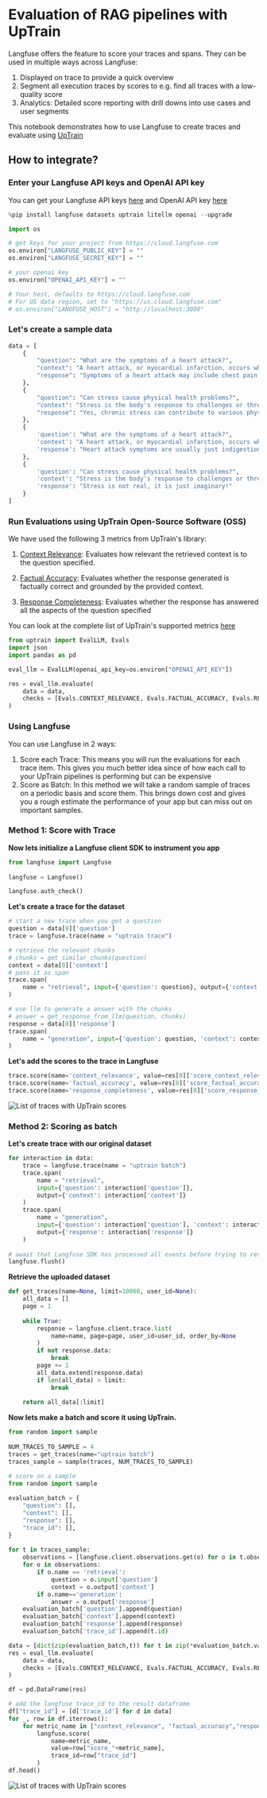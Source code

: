 # Evaluation of RAG pipelines with UpTrain

Langfuse offers the feature to score your traces and spans. They can be used in multiple ways across Langfuse:
1. Displayed on trace to provide a quick overview
2. Segment all execution traces by scores to e.g. find all traces with a low-quality score
3. Analytics: Detailed score reporting with drill downs into use cases and user segments

This notebook demonstrates how to use Langfuse to create traces and evaluate using [UpTrain](https://langfuse.com)

## How to integrate?
### Enter your Langfuse API keys and OpenAI API key
You can get your Langfuse API keys [here](https://cloud.langfuse.com/) and OpenAI API key [here](https://platform.openai.com/api-keys)

```python
%pip install langfuse datasets uptrain litellm openai --upgrade
```
```python
import os

# get keys for your project from https://cloud.langfuse.com
os.environ["LANGFUSE_PUBLIC_KEY"] = ""
os.environ["LANGFUSE_SECRET_KEY"] = ""

# your openai key
os.environ["OPENAI_API_KEY"] = ""

# Your host, defaults to https://cloud.langfuse.com
# For US data region, set to "https://us.cloud.langfuse.com"
# os.environ["LANGFUSE_HOST"] = "http://localhost:3000"
```

### Let's create a sample data
```python
data = [
    {
        "question": "What are the symptoms of a heart attack?",
        "context": "A heart attack, or myocardial infarction, occurs when the blood supply to the heart muscle is blocked. Chest pain is a good symptom of heart attack, though there are many others.",
        "response": "Symptoms of a heart attack may include chest pain or discomfort, shortness of breath, nausea, lightheadedness, and pain or discomfort in one or both arms, the jaw, neck, or back."
    },
    {
        "question": "Can stress cause physical health problems?",
        "context": "Stress is the body's response to challenges or threats. Yes, chronic stress can contribute to various physical health problems, including cardiovascular issues.",
        "response": "Yes, chronic stress can contribute to various physical health problems, including cardiovascular issues, and a weakened immune system."
    },
    {
        'question': "What are the symptoms of a heart attack?",
        'context': "A heart attack, or myocardial infarction, occurs when the blood supply to the heart muscle is blocked. Symptoms of a heart attack may include chest pain or discomfort, shortness of breath and nausea.",
        'response': "Heart attack symptoms are usually just indigestion and can be relieved with antacids."
    },
    {
        'question': "Can stress cause physical health problems?",
        'context': "Stress is the body's response to challenges or threats. Yes, chronic stress can contribute to various physical health problems, including cardiovascular issues.",
        'response': "Stress is not real, it is just imaginary!"
    }
]
```
### Run Evaluations using UpTrain Open-Source Software (OSS)

We have used the following 3 metrics from UpTrain's library:

1. [Context Relevance](https://docs.uptrain.ai/predefined-evaluations/context-awareness/context-relevance): Evaluates how relevant the retrieved context is to the question specified.

2. [Factual Accuracy](https://docs.uptrain.ai/predefined-evaluations/context-awareness/factual-accuracy): Evaluates whether the response generated is factually correct and grounded by the provided context.

3. [Response Completeness](https://docs.uptrain.ai/predefined-evaluations/response-quality/response-completeness): Evaluates whether the response has answered all the aspects of the question specified

You can look at the complete list of UpTrain's supported metrics [here](https://docs.uptrain.ai/predefined-evaluations/overview)

```python
from uptrain import EvalLLM, Evals
import json
import pandas as pd

eval_llm = EvalLLM(openai_api_key=os.environ["OPENAI_API_KEY"])

res = eval_llm.evaluate(
    data = data,
    checks = [Evals.CONTEXT_RELEVANCE, Evals.FACTUAL_ACCURACY, Evals.RESPONSE_COMPLETENESS]
)
```

### Using Langfuse

You can use Langfuse in 2 ways:
1. Score each Trace: This means you will run the evaluations for each trace item. This gives you much better idea since of how each call to your UpTrain pipelines is performing but can be expensive
2. Score as Batch: In this method we will take a random sample of traces on a periodic basis and score them. This brings down cost and gives you a rough estimate the performance of your app but can miss out on important samples.

### Method 1: Score with Trace

**Now lets initialize a Langfuse client SDK to instrument you app**

```python
from langfuse import Langfuse
 
langfuse = Langfuse()

langfuse.auth_check()
```
**Let's create a trace for the dataset**
```python
# start a new trace when you get a question
question = data[0]['question']
trace = langfuse.trace(name = "uptrain trace")

# retrieve the relevant chunks
# chunks = get_similar_chunks(question)
context = data[0]['context']
# pass it as span
trace.span(
    name = "retrieval", input={'question': question}, output={'context': context}
)

# use llm to generate a answer with the chunks
# answer = get_response_from_llm(question, chunks)
response = data[0]['response']
trace.span(
    name = "generation", input={'question': question, 'context': context}, output={'response': response}
)
```
**Let's add the scores to the trace in Langfuse**
```python
trace.score(name='context_relevance', value=res[0]['score_context_relevance'])
trace.score(name='factual_accuracy', value=res[0]['score_factual_accuracy'])
trace.score(name='response_completeness', value=res[0]['score_response_completeness'])
```
![List of traces with UpTrain scores](/public/images/uptrain_trace.png)

### Method 2: Scoring as batch

**Let's create trace with our original dataset**
```python
for interaction in data:
    trace = langfuse.trace(name = "uptrain batch")
    trace.span(
        name = "retrieval",
        input={'question': interaction['question']},
        output={'context': interaction['context']}
    )
    trace.span(
        name = "generation",
        input={'question': interaction['question'], 'context': interaction['context']},
        output={'response': interaction['response']}
    )
 
# await that Langfuse SDK has processed all events before trying to retrieve it in the next step
langfuse.flush()
```
**Retrieve the uploaded dataset**
```python
def get_traces(name=None, limit=10000, user_id=None):
    all_data = []
    page = 1
 
    while True:
        response = langfuse.client.trace.list(
            name=name, page=page, user_id=user_id, order_by=None
        )
        if not response.data:
            break
        page += 1
        all_data.extend(response.data)
        if len(all_data) > limit:
            break
 
    return all_data[:limit]
```
**Now lets make a batch and score it using UpTrain.**
```python
from random import sample
 
NUM_TRACES_TO_SAMPLE = 4
traces = get_traces(name="uptrain batch")
traces_sample = sample(traces, NUM_TRACES_TO_SAMPLE)
```

```python
# score on a sample
from random import sample
 
evaluation_batch = {
    "question": [],
    "context": [],
    "response": [],
    "trace_id": [],
}
 
for t in traces_sample:
    observations = [langfuse.client.observations.get(o) for o in t.observations]
    for o in observations:
        if o.name == 'retrieval':
            question = o.input['question']
            context = o.output['context']
        if o.name=='generation':
            answer = o.output['response']
    evaluation_batch['question'].append(question)
    evaluation_batch['context'].append(context)
    evaluation_batch['response'].append(response)
    evaluation_batch['trace_id'].append(t.id)
```

```python
data = [dict(zip(evaluation_batch,t)) for t in zip(*evaluation_batch.values())]
res = eval_llm.evaluate(
    data = data,
    checks = [Evals.CONTEXT_RELEVANCE, Evals.FACTUAL_ACCURACY, Evals.RESPONSE_COMPLETENESS]
)
```
```python
df = pd.DataFrame(res)

# add the langfuse trace_id to the result dataframe
df["trace_id"] = [d['trace_id'] for d in data]
for _, row in df.iterrows():
    for metric_name in ["context_relevance", "factual_accuracy","response_completeness"]:
        langfuse.score(
            name=metric_name,
            value=row["score_"+metric_name],
            trace_id=row["trace_id"]
        )
df.head()
```
![List of traces with UpTrain scores](/public/images/uptrain_batch.png)